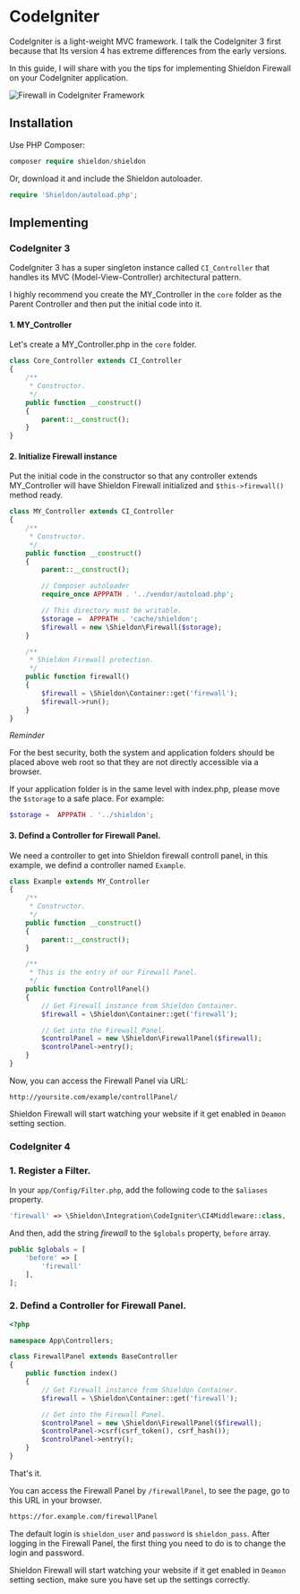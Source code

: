 # CodeIgniter

CodeIgniter is a light-weight MVC framework. I talk the CodeIgniter 3 first because that Its version 4 has extreme differences from the early versions.

In this guide, I will share with you the tips for implementing Shieldon Firewall on your CodeIgniter application.

![Firewall in CodeIgniter Framework](https://shieldon.io/images/home/codeigniter-framework-firewall.png)

## Installation

Use PHP Composer:

```php
composer require shieldon/shieldon
```

Or, download it and include the Shieldon autoloader.
```php
require 'Shieldon/autoload.php';
```

## Implementing

### CodeIgniter 3

CodeIgniter 3 has a super singleton instance called `CI_Controller` that handles its MVC (Model-View-Controller) architectural pattern.

I highly recommend you create the MY_Controller in the `core` folder as the Parent Controller and then put the initial code into it.

#### 1.  MY_Controller

Let's create a MY_Controller.php in the `core` folder.

```php
class Core_Controller extends CI_Controller
{
    /**
     * Constructor.
     */
    public function __construct()
    {
        parent::__construct();
    }
}
```

#### 2.  Initialize Firewall instance

Put the initial code in the constructor so that any controller extends MY_Controller will have Shieldon Firewall initialized and `$this->firewall()` method ready.

```php
class MY_Controller extends CI_Controller
{
    /**
     * Constructor.
     */
    public function __construct()
    {
        parent::__construct();

        // Composer autoloader
        require_once APPPATH . '../vendor/autoload.php';

        // This directory must be writable.
        $storage =  APPPATH . 'cache/shieldon';
        $firewall = new \Shieldon\Firewall($storage);
    }

    /**
     * Shieldon Firewall protection.
     */
    public function firewall()
    {
        $firewall = \Shieldon\Container::get('firewall');
        $firewall->run();
    }
}
```

*Reminder*

For the best security, both the system and application folders should be placed above web root so that they are not directly accessible via a browser.

If your application folder is in the same level with index.php, please move the `$storage` to a safe place. For example:

```php
$storage =  APPPATH . '../shieldon';
```

#### 3.  Defind a Controller for Firewall Panel.

We need a controller to get into Shieldon firewall controll panel, in this example, we defind a controller named `Example`.

```php
class Example extends MY_Controller
{
    /**
     * Constructor.
     */
    public function __construct()
    {
        parent::__construct();
    }

    /**
     * This is the entry of our Firewall Panel.
     */
    public function ControllPanel()
    {
        // Get Firewall instance from Shieldon Container.
        $firewall = \Shieldon\Container::get('firewall');

        // Get into the Firewall Panel.
        $controlPanel = new \Shieldon\FirewallPanel($firewall);
        $controlPanel->entry();
    }
}
```

Now, you can access the Firewall Panel via URL:

```plaintext
http://yoursite.com/example/controllPanel/
```

Shieldon Firewall will start watching your website if it get enabled in `Deamon` setting section.


### CodeIgniter 4

### 1. Register a Filter.

In your `app/Config/Filter.php`, add the following code to the `$aliases` property.

```php
'firewall' => \Shieldon\Integration\CodeIgniter\CI4Middleware::class,
```

And then, add the string *firewall* to the `$globals` property, `before` array.


```php
public $globals = [
    'before' => [
        'firewall'
    ],
];
```

### 2.  Defind a Controller for Firewall Panel.

```php
<?php 

namespace App\Controllers;

class FirewallPanel extends BaseController
{
    public function index()
    {
        // Get Firewall instance from Shieldon Container.
        $firewall = \Shieldon\Container::get('firewall');

        // Get into the Firewall Panel.
        $controlPanel = new \Shieldon\FirewallPanel($firewall);
        $controlPanel->csrf(csrf_token(), csrf_hash());
        $controlPanel->entry();
    }
}
```

That's it.

You can access the Firewall Panel by `/firewallPanel`, to see the page, go to this URL in your browser.

```bash
https://for.example.com/firewallPanel
```

The default login is `shieldon_user` and `password` is `shieldon_pass`. After logging in the Firewall Panel, the first thing you need to do is to change the login and password.

Shieldon Firewall will start watching your website if it get enabled in `Deamon` setting section, make sure you have set up the settings correctly.